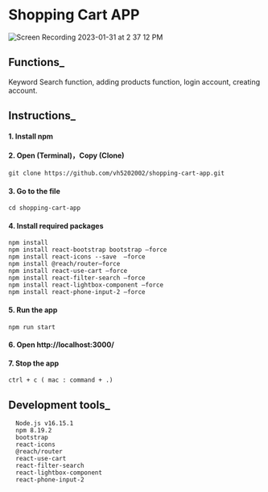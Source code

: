 # Shopping Cart APP

![Screen Recording 2023-01-31 at 2 37 12 PM](https://user-images.githubusercontent.com/37912868/215900101-cdb9455c-6183-44fc-aac6-b095ef2a6a12.gif)

## Functions_
Keyword Search function, adding products function, login account, creating account. 

## Instructions_
#### 1. Install npm

#### 2. Open (Terminal)，Copy (Clone)
    git clone https://github.com/vh5202002/shopping-cart-app.git

#### 3. Go to the file
    cd shopping-cart-app

#### 4. Install required packages
    npm install
    npm install react-bootstrap bootstrap —force
    npm install react-icons --save  —force
    npm install @reach/router—force
    npm install react-use-cart —force
    npm install react-filter-search —force
    npm install react-lightbox-component —force
    npm install react-phone-input-2 —force

#### 5. Run the app
    npm run start

#### 6. Open http://localhost:3000/

#### 7. Stop the app
    ctrl + c ( mac : command + .)

## Development tools_
      Node.js v16.15.1
      npm 8.19.2
      bootstrap
      react-icons
      @reach/router
      react-use-cart
      react-filter-search
      react-lightbox-component
      react-phone-input-2

